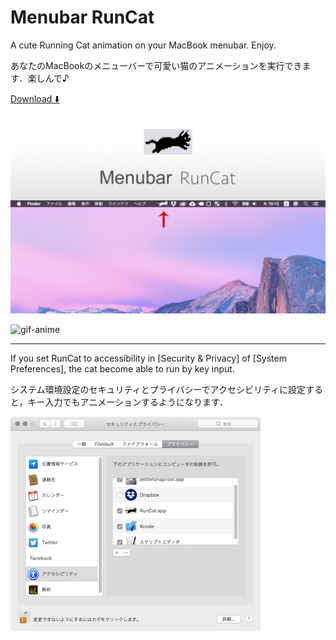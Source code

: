 # Menubar RunCat
A cute Running Cat animation on your MacBook menubar. Enjoy.  

あなたのMacBookのメニューバーで可愛い猫のアニメーションを実行できます．楽しんで♪

[Download ⬇️](https://www.dropbox.com/sh/mhu4xayr56l9hq4/AAAL8LO1pG9rVpC3pQ1bMazOa?dl=0)

![top](resources/runcat_top.jpg)

![gif-anime](resources/runcat.gif)

***
If you set RunCat to accessibility in [Security & Privacy] of [System Preferences], the cat become able to run by key input.  

システム環境設定のセキュリティとプライバシーでアクセシビリティに設定すると，キー入力でもアニメーションするようになります．

![gif-anime](resources/accessibility.png)

